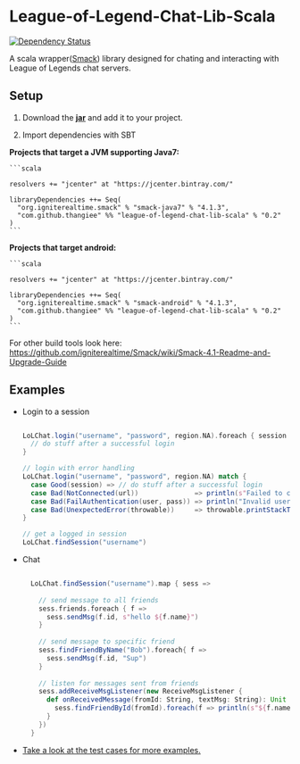 # League-of-Legend-Chat-Lib-Scala
[![Dependency Status](https://www.versioneye.com/user/projects/557fbd2f38666400200000dd/badge.svg?style=flat)](https://www.versioneye.com/user/projects/557fbd2f38666400200000dd)

A scala wrapper([Smack](http://www.igniterealtime.org/projects/smack/)) library designed for chating and interacting with League of Legends chat servers.

Setup
-----
1. Download the [**jar**](https://github.com/Thangiee/League-of-Legend-Chat-Lib-Scala/tree/master/bin) and add it to your project. 

2. Import dependencies with SBT
  
  **Projects that target a JVM supporting Java7:**
  
    ```scala
    
    resolvers += "jcenter" at "https://jcenter.bintray.com/"
    
    libraryDependencies ++= Seq(
      "org.igniterealtime.smack" % "smack-java7" % "4.1.3",
      "com.github.thangiee" %% "league-of-legend-chat-lib-scala" % "0.2"
    ) 
    ```
    
  **Projects that target android:**
    
    ```scala
    
    resolvers += "jcenter" at "https://jcenter.bintray.com/"
    
    libraryDependencies ++= Seq(
      "org.igniterealtime.smack" % "smack-android" % "4.1.3",
      "com.github.thangiee" %% "league-of-legend-chat-lib-scala" % "0.2"
    )
    ```
  
  For other build tools look here: https://github.com/igniterealtime/Smack/wiki/Smack-4.1-Readme-and-Upgrade-Guide
  
Examples
--------
* Login to a session
  ```scala
  
  LoLChat.login("username", "password", region.NA).foreach { session => 
    // do stuff after a successful login
  }
  
  // login with error handling 
  LoLChat.login("username", "password", region.NA) match {
    case Good(session) => // do stuff after a successful login
    case Bad(NotConnected(url))              => println(s"Failed to connect to $url")
    case Bad(FailAuthentication(user, pass)) => println("Invalid username or password")
    case Bad(UnexpectedError(throwable))     => throwable.printStackTrace()
  }
  
  // get a logged in session
  LoLChat.findSession("username")
  ```
* Chat
  ```scala
  
    LoLChat.findSession("username").map { sess =>
    
      // send message to all friends
      sess.friends.foreach { f =>
        sess.sendMsg(f.id, s"hello ${f.name}")
      }
      
      // send message to specific friend
      sess.findFriendByName("Bob").foreach{ f =>
        sess.sendMsg(f.id, "Sup")
      }
      
      // listen for messages sent from friends
      sess.addReceiveMsgListener(new ReceiveMsgListener {
        def onReceivedMessage(fromId: String, textMsg: String): Unit = {
          sess.findFriendById(fromId).foreach(f => println(s"${f.name}: $textMsg"))
        }
      })
    }
  ```
  
* [Take a look at the test cases for more examples.](https://github.com/Thangiee/League-of-Legend-Chat-Lib-Scala/tree/master/src/test/scala-2.11)

